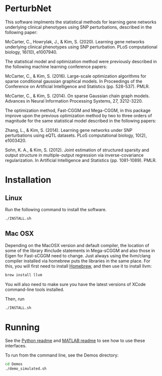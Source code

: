 # PerturbNet
This software implments the statistical methods for learning gene networks underlying clinical phenotypes using SNP perturbations, described in the following paper:

McCarter, C., Howrylak, J., & Kim, S. (2020). Learning gene networks underlying clinical phenotypes using SNP perturbation. PLoS computational biology, 16(10), e1007940.

The statistical model and optimization method were previously described in the following machine learning conference papers:

McCarter, C., & Kim, S. (2016). Large-scale optimization algorithms for sparse conditional gaussian graphical models. In Proceedings of the Conference on Artificial Intelligence and Statistics (pp. 528-537). PMLR.

McCarter, C., & Kim, S. (2014). On sparse Gaussian chain graph models. Advances in Neural Information Processing Systems, 27, 3212-3220.

The optimization method, Fast-CGGM and Mega-CGGM, in this package improve upon the previous optimization method by two to three orders of magnitude for the same statistical model described in the following papers:

Zhang, L., & Kim, S. (2014). Learning gene networks under SNP perturbations using eQTL datasets. PLoS computational biology, 10(2), e1003420.

Sohn, K. A., & Kim, S. (2012). Joint estimation of structured sparsity and output structure in multiple-output regression via inverse-covariance regularization. In Artificial Intelligence and Statistics (pp. 1081-1089). PMLR.

# Installation

## Linux

Run the following command to install the software.

```bash
./INSTALL.sh
```

## Mac OSX

Depending on the MacOSX version and default compiler, the location of some of the library #include statements in Mega-sCGGM and also those in Eigen for Fast-sCGGM need to change. Just always using the llvm/clang compiler installed via homebrew puts the libraries in the same place. For this, you will first need to install [Homebrew](https://brew.sh/), and then use it to install llvm:

```bash
brew install llvm
```

You will also need to make sure you have the latest versions of XCode command-line tools installed.

Then, run
```bash
./INSTALL.sh
```



# Running

See the [Python readme](README-Python.md) and [MATLAB readme](README-Matlab.md) to see how to use these interfaces.

To run from the command line, see the Demos directory:

```bash
cd Demos
./demo_simulated.sh
```
